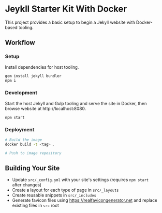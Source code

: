 # Jeykll Starter Kit With Docker

This project provides a basic setup to begin a Jekyll website with Docker-based tooling.

## Workflow

### Setup

Install dependencies for host tooling.

```bash
gem install jekyll bundler
npm i
```

### Development

Start the host Jekyll and Gulp tooling and serve the site in Docker, then browse website at http://localhost:8080.

```bash
npm start
```

### Deployment

```bash
# Build the image
docker build -t <tag> .

# Push to image repository
```

## Building Your Site

- Update `src/_config.yml` with your site's settings (requires `npm start` after changes)
- Create a layout for each type of page in `src/_layouts`
- Create reusable snippets in `src/_includes`
- Generate favicon files using https://realfavicongenerator.net and replace existing files in `src` root
